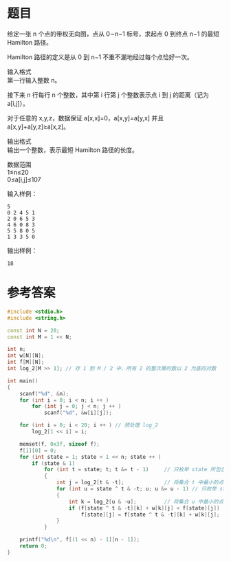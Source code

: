 # 题目
给定一张 n 个点的带权无向图，点从 0∼n−1 标号，求起点 0 到终点 n−1 的最短 Hamilton 路径。

Hamilton 路径的定义是从 0 到 n−1 不重不漏地经过每个点恰好一次。

输入格式<br>
第一行输入整数 n。

接下来 n 行每行 n 个整数，其中第 i 行第 j 个整数表示点 i 到 j 的距离（记为 a[i,j]）。

对于任意的 x,y,z，数据保证 a[x,x]=0，a[x,y]=a[y,x] 并且 a[x,y]+a[y,z]≥a[x,z]。

输出格式<br>
输出一个整数，表示最短 Hamilton 路径的长度。

数据范围<br>
1≤n≤20<br>
0≤a[i,j]≤107<br>

输入样例：
```
5
0 2 4 5 1
2 0 6 5 3
4 6 0 8 3
5 5 8 0 5
1 3 3 5 0
```
输出样例：
```
18
```
# 参考答案
```c++
#include <stdio.h>
#include <string.h>

const int N = 20;
const int M = 1 << N;

int n;
int w[N][N];
int f[M][N];
int log_2[M >> 1]; // 存 1 到 M / 2 中，所有 2 的整次幂的数以 2 为底的对数

int main()
{
    scanf("%d", &n);
    for (int i = 0; i < n; i ++ )
        for (int j = 0; j < n; j ++ )
            scanf("%d", &w[i][j]);

    for (int i = 0; i < 20; i ++ ) // 预处理 log_2
        log_2[1 << i] = i;

    memset(f, 0x3f, sizeof f);
    f[1][0] = 0;
    for (int state = 1; state < 1 << n; state ++ )
        if (state & 1)
            for (int t = state; t; t &= t - 1)     // 只枚举 state 所包含的点集
            {
                int j = log_2[t & -t];             // 将集合 t 中最小的点取出
                for (int u = state ^ t & -t; u; u &= u - 1) // 只枚举 state 中去掉点 j 的点集
                {
                    int k = log_2[u & -u];         // 将集合 u 中最小的点取出
                    if (f[state ^ t & -t][k] + w[k][j] < f[state][j])
                        f[state][j] = f[state ^ t & -t][k] + w[k][j];
                }
            }

    printf("%d\n", f[(1 << n) - 1][n - 1]);
    return 0;
}
